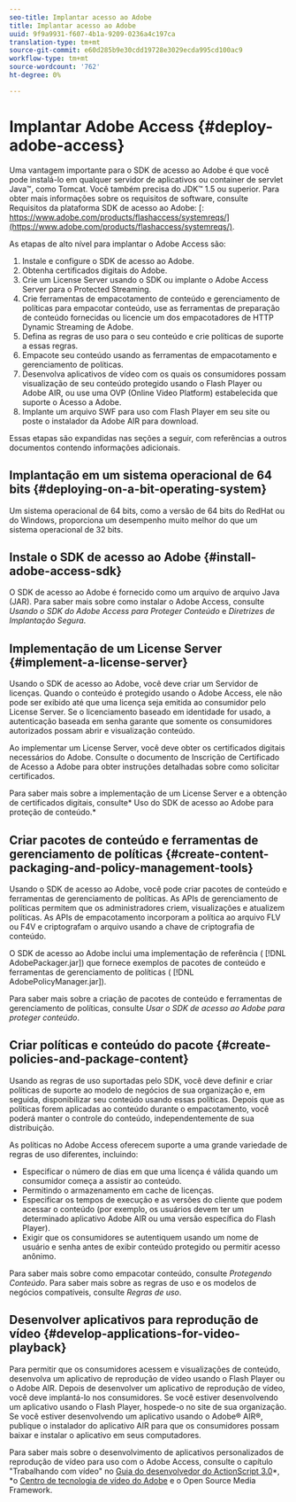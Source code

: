 ```yaml
---
seo-title: Implantar acesso ao Adobe
title: Implantar acesso ao Adobe
uuid: 9f9a9931-f607-4b1a-9209-0236a4c197ca
translation-type: tm+mt
source-git-commit: e60d285b9e30cdd19728e3029ecda995cd100ac9
workflow-type: tm+mt
source-wordcount: '762'
ht-degree: 0%

---
```



# Implantar Adobe Access {#deploy-adobe-access}

Uma vantagem importante para o SDK de acesso ao Adobe é que você pode instalá-lo em qualquer servidor de aplicativos ou container de servlet Java™, como Tomcat. Você também precisa do JDK™ 1.5 ou superior. Para obter mais informações sobre os requisitos de software, consulte Requisitos da plataforma SDK de acesso ao Adobe: [: https://www.adobe.com/products/flashaccess/systemreqs/](https://www.adobe.com/products/flashaccess/systemreqs/).

As etapas de alto nível para implantar o Adobe Access são:

1. Instale e configure o SDK de acesso ao Adobe.
1. Obtenha certificados digitais do Adobe.
1. Crie um License Server usando o SDK ou implante o Adobe Access Server para o Protected Streaming.
1. Crie ferramentas de empacotamento de conteúdo e gerenciamento de políticas para empacotar conteúdo, use as ferramentas de preparação de conteúdo fornecidas ou licencie um dos empacotadores de HTTP Dynamic Streaming de Adobe.
1. Defina as regras de uso para o seu conteúdo e crie políticas de suporte a essas regras.
1. Empacote seu conteúdo usando as ferramentas de empacotamento e gerenciamento de políticas.
1. Desenvolva aplicativos de vídeo com os quais os consumidores possam visualização de seu conteúdo protegido usando o Flash Player ou Adobe AIR, ou use uma OVP (Online Video Platform) estabelecida que suporte o Acesso a Adobe.
1. Implante um arquivo SWF para uso com Flash Player em seu site ou poste o instalador da Adobe AIR para download.

Essas etapas são expandidas nas seções a seguir, com referências a outros documentos contendo informações adicionais.

## Implantação em um sistema operacional de 64 bits {#deploying-on-a-bit-operating-system}

Um sistema operacional de 64 bits, como a versão de 64 bits do RedHat ou do Windows, proporciona um desempenho muito melhor do que um sistema operacional de 32 bits.

## Instale o SDK de acesso ao Adobe {#install-adobe-access-sdk}

O SDK de acesso ao Adobe é fornecido como um arquivo de arquivo Java (JAR). Para saber mais sobre como instalar o Adobe Access, consulte *Usando o SDK do Adobe Access para Proteger Conteúdo* e *Diretrizes de Implantação Segura*.

## Implementação de um License Server {#implement-a-license-server}

Usando o SDK de acesso ao Adobe, você deve criar um Servidor de licenças. Quando o conteúdo é protegido usando o Adobe Access, ele não pode ser exibido até que uma licença seja emitida ao consumidor pelo License Server. Se o licenciamento baseado em identidade for usado, a autenticação baseada em senha garante que somente os consumidores autorizados possam abrir e visualização conteúdo.

Ao implementar um License Server, você deve obter os certificados digitais necessários do Adobe. Consulte o documento de Inscrição de Certificado de Acesso a Adobe para obter instruções detalhadas sobre como solicitar certificados.

Para saber mais sobre a implementação de um License Server e a obtenção de certificados digitais, consulte* Uso do SDK de acesso ao Adobe para proteção de conteúdo.*

## Criar pacotes de conteúdo e ferramentas de gerenciamento de políticas {#create-content-packaging-and-policy-management-tools}

Usando o SDK de acesso ao Adobe, você pode criar pacotes de conteúdo e ferramentas de gerenciamento de políticas. As APIs de gerenciamento de políticas permitem que os administradores criem, visualizações e atualizem políticas. As APIs de empacotamento incorporam a política ao arquivo FLV ou F4V e criptografam o arquivo usando a chave de criptografia de conteúdo.

O SDK de acesso ao Adobe inclui uma implementação de referência ( [!DNL AdobePackager.jar]) que fornece exemplos de pacotes de conteúdo e ferramentas de gerenciamento de políticas ( [!DNL AdobePolicyManager.jar]).

Para saber mais sobre a criação de pacotes de conteúdo e ferramentas de gerenciamento de políticas, consulte *Usar o SDK de acesso ao Adobe para proteger conteúdo*.

## Criar políticas e conteúdo do pacote {#create-policies-and-package-content}

Usando as regras de uso suportadas pelo SDK, você deve definir e criar políticas de suporte ao modelo de negócios de sua organização e, em seguida, disponibilizar seu conteúdo usando essas políticas. Depois que as políticas forem aplicadas ao conteúdo durante o empacotamento, você poderá manter o controle do conteúdo, independentemente de sua distribuição.

As políticas no Adobe Access oferecem suporte a uma grande variedade de regras de uso diferentes, incluindo:

* Especificar o número de dias em que uma licença é válida quando um consumidor começa a assistir ao conteúdo.
* Permitindo o armazenamento em cache de licenças.
* Especificar os tempos de execução e as versões do cliente que podem acessar o conteúdo (por exemplo, os usuários devem ter um determinado aplicativo Adobe AIR ou uma versão específica do Flash Player).
* Exigir que os consumidores se autentiquem usando um nome de usuário e senha antes de exibir conteúdo protegido ou permitir acesso anônimo.

Para saber mais sobre como empacotar conteúdo, consulte *Protegendo Conteúdo*. Para saber mais sobre as regras de uso e os modelos de negócios compatíveis, consulte *Regras de uso*.

## Desenvolver aplicativos para reprodução de vídeo {#develop-applications-for-video-playback}

Para permitir que os consumidores acessem e visualizações de conteúdo, desenvolva um aplicativo de reprodução de vídeo usando o Flash Player ou o Adobe AIR. Depois de desenvolver um aplicativo de reprodução de vídeo, você deve implantá-lo nos consumidores. Se você estiver desenvolvendo um aplicativo usando o Flash Player, hospede-o no site de sua organização. Se você estiver desenvolvendo um aplicativo usando o Adobe® AIR®, publique o instalador do aplicativo AIR para que os consumidores possam baixar e instalar o aplicativo em seus computadores.

Para saber mais sobre o desenvolvimento de aplicativos personalizados de reprodução de vídeo para uso com o Adobe Access, consulte o capítulo &quot;Trabalhando com vídeo&quot; no [Guia do desenvolvedor do ActionScript 3.0](https://help.adobe.com/en_US/as3/dev/WS9936fa0d5984e93b3f4f38ec1272a447844-8000.html)*, *o [Centro de tecnologia de vídeo do Adobe](https://www.adobe.com/devnet/video/) e o Open Source Media Framework.
